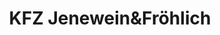 ---
title: "KFZ Jenewein&Fröhlich"
url: /steinach-am-brenner/kfz-jeneweinundfroehlich/
shop: Autowerkstatt
---